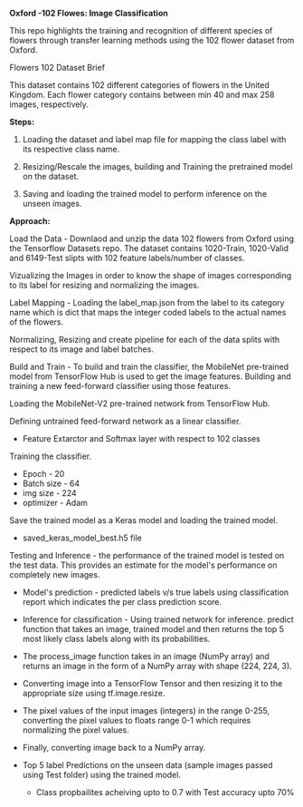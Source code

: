 **Oxford -102 Flowes: Image Classification**

This repo highlights the training and recognition of different species of flowers through transfer learning methods using the 102 flower dataset from Oxford.

Flowers 102 Dataset Brief

This dataset contains 102 different categories of flowers in the United Kingdom. Each flower category contains between min 40 and max 258 images, respectively.

**Steps:**

1. Loading the dataset and label map file for mapping the class label with its respective class name.

2. Resizing/Rescale the images, building and Training the pretrained model on the dataset.

3. Saving and loading the trained model to perform inference on the unseen images.

**Approach:**

Load the Data - Downlaod and unzip the data 102 flowers from Oxford using the Tensorflow Datasets repo. The dataset contains 1020-Train, 1020-Valid and 6149-Test slipts with 102 feature labels/number of classes. 

Vizualizing the Images in order to know the shape of images corresponding to its label for resizing and normalizing the images.

Label Mapping - Loading the label_map.json from the label to its category name which is dict that maps the integer coded labels to the actual names of the flowers.

Normalizing, Resizing and create pipeline for each of the data splits with respect to its image and label batches.

Build and Train - To build and train the classifier, the MobileNet pre-trained model from TensorFlow Hub is used to get the image features. Building and training a new feed-forward classifier using those features.

Loading the MobileNet-V2 pre-trained network from TensorFlow Hub.

Defining untrained feed-forward network as a linear classifier.
- Feature Extarctor and Softmax layer with respect to 102 classes

Training the classifier.
- Epoch - 20
- Batch size - 64
- img size - 224
- optimizer - Adam 

Save the trained model as a Keras model and loading the trained model.
- saved_keras_model_best.h5 file

Testing and Inference - the performance of the trained model is tested on the test data. This provides an estimate for the model's performance on completely new images.
- Model's prediction - predicted labels v/s true labels using classification report which indicates the per class prediction score.

- Inference for classification - Using trained network for inference. predict function that takes an image, trained model and then returns the top  5  most likely class labels along with its probabilities.

- The process_image function takes in an image (NumPy array) and returns an image in the form of a NumPy array with shape (224, 224, 3).

- Converting image into a TensorFlow Tensor and then resizing it to the appropriate size using tf.image.resize.

- The pixel values of the input images (integers) in the range 0-255, converting the pixel values to floats range 0-1 which requires normalizing the pixel values.

- Finally, converting image back to a NumPy array.

- Top 5 label Predictions on the unseen data (sample images passed using Test folder) using the trained model.
  - Class propbailites acheiving upto to 0.7 with Test accuracy upto 70%











